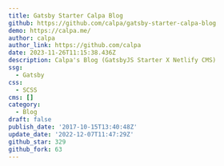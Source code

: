 ```yaml
---
title: Gatsby Starter Calpa Blog
github: https://github.com/calpa/gatsby-starter-calpa-blog
demo: https://calpa.me/
author: calpa
author_link: https://github.com/calpa
date: 2023-11-26T11:15:38.436Z
description: Calpa's Blog (GatsbyJS Starter X Netlify CMS)
ssg:
  - Gatsby
css:
  - SCSS
cms: []
category:
  - Blog
draft: false
publish_date: '2017-10-15T13:40:48Z'
update_date: '2022-12-07T11:47:29Z'
github_star: 329
github_fork: 63
---
```

